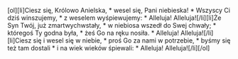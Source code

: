 [ol][li]Ciesz się, Królowo Anielska, * wesel się, Pani niebieska! * Wszyscy Ci dziś winszujemy, * z weselem wyśpiewujemy: * Alleluja! Alleluja![/li][li]Że Syn Twój, już zmartwychwstały, * w niebiosa wszedł do Swej chwały; * któregoś Ty godna była, * żeś Go na ręku nosiła. * Alleluja! Alleluja![/li][li]Ciesz się i wesel się w niebie, * proś Go za nami w potrzebie, * byśmy się też tam dostali * i na wiek wieków śpiewali: * Alleluja! Alleluja![/li][/ol]